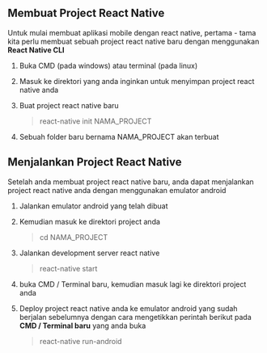 ## Membuat Project React Native

Untuk mulai membuat aplikasi mobile dengan react native, pertama - tama kita perlu membuat sebuah project react native baru dengan menggunakan **React Native CLI**

1. Buka CMD (pada windows) atau terminal (pada linux)

2. Masuk ke direktori yang anda inginkan untuk menyimpan project react native anda

3. Buat project react native baru
    > react-native init NAMA_PROJECT

4. Sebuah folder baru bernama NAMA_PROJECT akan terbuat

## Menjalankan Project React Native

Setelah anda membuat project react native baru, anda dapat menjalankan project react native anda dengan menggunakan emulator android

1. Jalankan emulator android yang telah dibuat

1. Kemudian masuk ke direktori project anda
    > cd NAMA_PROJECT

2. Jalankan development server react native
    > react-native start

3. buka CMD / Terminal baru, kemudian masuk lagi ke direktori project anda

4. Deploy project react native anda ke emulator android yang sudah berjalan sebelumnya dengan cara mengetikkan perintah berikut pada **CMD / Terminal baru** yang anda buka
    > react-native run-android